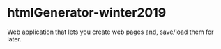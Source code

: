 # htmlGenerator-winter2019
Web application that lets you create web pages and, save/load them for later.

